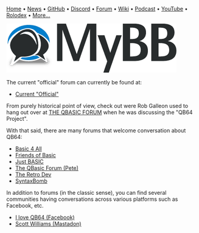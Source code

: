 [Home](https://qb64.com) • [News](news.md) • [GitHub](github.md) • [Discord](discord.md) • [Forum](forum.md) • [Wiki](wiki.md) • [Podcast](podcast.md) • [YouTube](youtube.md) • [Rolodex](rolodex.md) • [More...](more.md)

![Forum](images/mybb.png)

The current "official" forum can currently be found at:

- [Current "Official"](https://forum.qb64phoenix.com)

From purely historical point of view, check out were Rob Galleon used to hang out over at [THE QBASIC FORUM](https://www.tapatalk.com/groups/qbasic/qb64-project-f585676/) when he was discussing the "QB64 Project".

With that said, there are many forums that welcome conversation about QB64:

- [Basic 4 All](http://basic4all.epizy.com/)
- [Friends of Basic](https://friends-of-basic.freeforums.net/)
- [Just BASIC](https://friends-of-basic.freeforums.net/)
- [The QBasic Forum (Pete)](https://www.tapatalk.com/groups/qbasic/)
- [The Retro Dev](https://www.theretrodev.com/forum/)
- [SyntaxBomb](https://www.syntaxbomb.com/)

In addition to forums (in the classic sense), you can find several communities having conversations across various platforms such as Facebook, etc.

- [I love QB64 (Facebook)](https://www.facebook.com/groups/114484741910416)
- [Scott Williams (Mastadon)](https://mastodon.online/@vwbusguy)